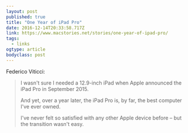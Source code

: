 ```yaml
---
layout: post 
published: true 
title: "One Year of iPad Pro" 
date: 2016-12-14T20:33:58.717Z 
link: https://www.macstories.net/stories/one-year-of-ipad-pro/ 
tags:
  - links
ogtype: article 
bodyclass: post 
---
```


Federico Viticci:

> I wasn't sure I needed a 12.9-inch iPad when Apple announced the iPad Pro in September 2015. 
> 
> And yet, over a year later, the iPad Pro is, by far, the best computer I've ever owned. 
> 
> I've never felt so satisfied with any other Apple device before – but the transition wasn't easy.
